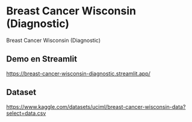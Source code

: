 # Breast Cancer Wisconsin (Diagnostic)
Breast Cancer Wisconsin (Diagnostic)
## Demo en Streamlit 
https://breast-cancer-wisconsin-diagnostic.streamlit.app/
## Dataset
https://www.kaggle.com/datasets/uciml/breast-cancer-wisconsin-data?select=data.csv
